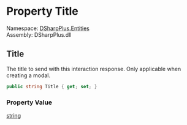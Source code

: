 # Property Title

Namespace: [DSharpPlus.Entities](DSharpPlus.Entities.md)  
Assembly: DSharpPlus.dll

## <a id="DSharpPlus_Entities_DiscordInteractionResponseBuilder_Title"></a>Title

The title to send with this interaction response. Only applicable when creating a modal.

```csharp
public string Title { get; set; }
```

### Property Value

[string](https://learn.microsoft.com/dotnet/api/system.string)

